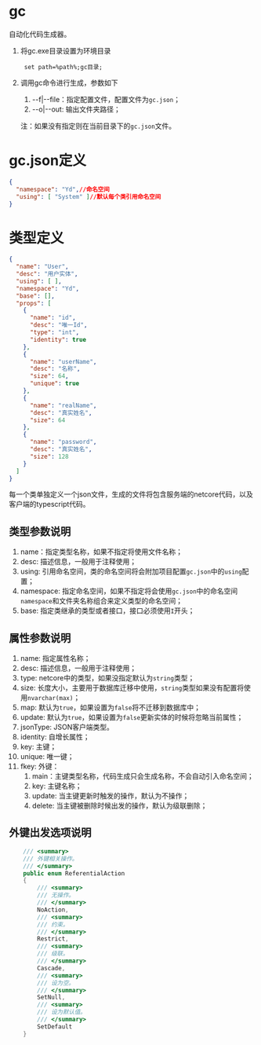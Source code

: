 # gc
自动化代码生成器。

1. 将gc.exe目录设置为环境目录
   ```ssh
    set path=%path%;gc目录;
   ```
2. 调用gc命令进行生成，参数如下
    1. --f|--file：指定配置文件，配置文件为`gc.json`；
    2. --o|--out: 输出文件夹路径；

    注：如果没有指定则在当前目录下的`gc.json`文件。

# gc.json定义

```json
{
  "namespace": "Yd",//命名空间
  "using": [ "System" ]//默认每个类引用命名空间
}
```

# 类型定义

```json
{
  "name": "User",
  "desc": "用户实体",
  "using": [ ],
  "namespace": "Yd",
  "base": [],
  "props": [
    {
      "name": "id",
      "desc": "唯一Id",
      "type": "int",
      "identity": true
    },
    {
      "name": "userName",
      "desc": "名称",
      "size": 64,
      "unique": true
    },
    {
      "name": "realName",
      "desc": "真实姓名",
      "size": 64
    },
    {
      "name": "password",
      "desc": "真实姓名",
      "size": 128
    }
  ]
}
```
每一个类单独定义一个json文件，生成的文件将包含服务端的netcore代码，以及客户端的typescript代码。

## 类型参数说明

1. name：指定类型名称，如果不指定将使用文件名称；
2. desc: 描述信息，一般用于注释使用；
3. using: 引用命名空间，类的命名空间将会附加项目配置`gc.json`中的`using`配置；
4. namespace: 指定命名空间，如果不指定将会使用`gc.json`中的命名空间`namespace`和文件夹名称组合来定义类型的命名空间；
5. base: 指定类继承的类型或者接口，接口必须使用`I`开头；

## 属性参数说明

1. name: 指定属性名称；
2. desc: 描述信息，一般用于注释使用；
3. type: netcore中的类型，如果没指定默认为`string`类型；
4. size: 长度大小，主要用于数据库迁移中使用，`string`类型如果没有配置将使用`nvarchar(max)`；
5. map: 默认为`true`，如果设置为`false`将不迁移到数据库中；
6. update: 默认为`true`，如果设置为`false`更新实体的时候将忽略当前属性；
7. jsonType: JSON客户端类型。
8. identity: 自增长属性；
9. key: 主键；
10. unique: 唯一键；
11. fkey: 外键：
    1. main：主键类型名称，代码生成只会生成名称，不会自动引入命名空间；
    2. key: 主键名称；
    3. update: 当主键更新时触发的操作，默认为不操作；
    4. delete: 当主键被删除时候出发的操作，默认为级联删除；

## 外键出发选项说明

```csharp
    /// <summary>
    /// 外键相关操作。
    /// </summary>
    public enum ReferentialAction
    {
        /// <summary>
        /// 无操作。
        /// </summary>
        NoAction,
        /// <summary>
        /// 约束。
        /// </summary>
        Restrict,
        /// <summary>
        /// 级联。
        /// </summary>
        Cascade,
        /// <summary>
        /// 设为空。
        /// </summary>
        SetNull,
        /// <summary>
        /// 设为默认值。
        /// </summary>
        SetDefault
    }
```